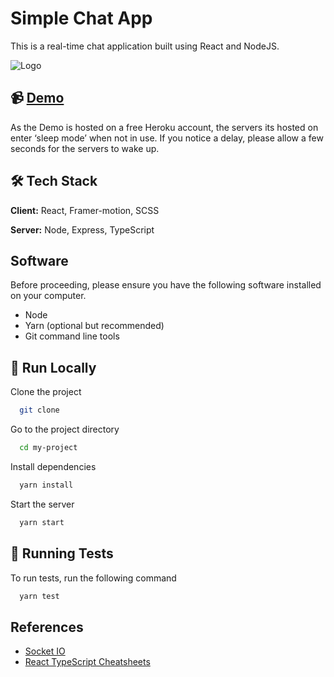 # Simple Chat App

This is a real-time chat application built using React and NodeJS.

![Logo](https://dev-to-uploads.s3.amazonaws.com/uploads/articles/th5xamgrr6se0x5ro4g6.png)

## 📹 [Demo](https://react-chatapp-frontend.herokuapp.com)

As the Demo is hosted on a free Heroku account, the servers its hosted on enter ‘sleep mode’ when not in use. If you notice a delay, please allow a few seconds for the servers to wake up.

## 🛠 Tech Stack

**Client:** React, Framer-motion, SCSS

**Server:** Node, Express, TypeScript

## Software

Before proceeding, please ensure you have the following software installed on your computer.

-   Node
-   Yarn (optional but recommended)
-   Git command line tools

## 🚀 Run Locally

Clone the project

```bash copy
  git clone
```

Go to the project directory

```bash
  cd my-project
```

Install dependencies

```bash
  yarn install
```

Start the server

```bash
  yarn start
```

## 🧪 Running Tests

To run tests, run the following command

```bash
  yarn test
```

## References

-   [Socket IO](https://socket.io/docs/v4/)
-   [React TypeScript Cheatsheets](https://react-typescript-cheatsheet.netlify.app/docs/basic/setup)

